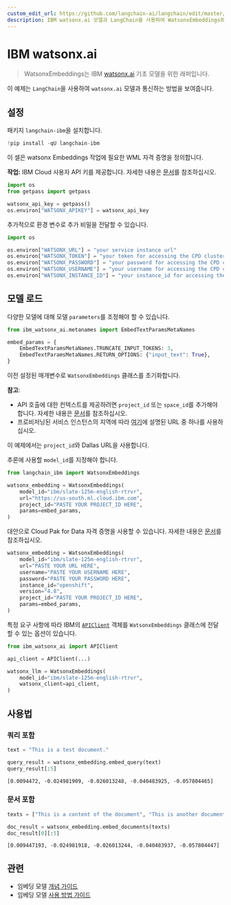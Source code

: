 ```yaml
---
custom_edit_url: https://github.com/langchain-ai/langchain/edit/master/docs/docs/integrations/text_embedding/ibm_watsonx.ipynb
description: IBM watsonx.ai 모델과 LangChain을 사용하여 WatsonxEmbeddings와 통신하는 방법을 설명하는 문서입니다.
---
```


# IBM watsonx.ai

> WatsonxEmbeddings는 IBM [watsonx.ai](https://www.ibm.com/products/watsonx-ai) 기초 모델을 위한 래퍼입니다.

이 예제는 `LangChain`을 사용하여 `watsonx.ai` 모델과 통신하는 방법을 보여줍니다.

## 설정

패키지 `langchain-ibm`을 설치합니다.

```python
!pip install -qU langchain-ibm
```


이 셀은 watsonx Embeddings 작업에 필요한 WML 자격 증명을 정의합니다.

**작업:** IBM Cloud 사용자 API 키를 제공합니다. 자세한 내용은 [문서](https://cloud.ibm.com/docs/account?topic=account-userapikey&interface=ui)를 참조하십시오.

```python
import os
from getpass import getpass

watsonx_api_key = getpass()
os.environ["WATSONX_APIKEY"] = watsonx_api_key
```


추가적으로 환경 변수로 추가 비밀을 전달할 수 있습니다.

```python
import os

os.environ["WATSONX_URL"] = "your service instance url"
os.environ["WATSONX_TOKEN"] = "your token for accessing the CPD cluster"
os.environ["WATSONX_PASSWORD"] = "your password for accessing the CPD cluster"
os.environ["WATSONX_USERNAME"] = "your username for accessing the CPD cluster"
os.environ["WATSONX_INSTANCE_ID"] = "your instance_id for accessing the CPD cluster"
```


## 모델 로드

다양한 모델에 대해 모델 `parameters`를 조정해야 할 수 있습니다.

```python
from ibm_watsonx_ai.metanames import EmbedTextParamsMetaNames

embed_params = {
    EmbedTextParamsMetaNames.TRUNCATE_INPUT_TOKENS: 3,
    EmbedTextParamsMetaNames.RETURN_OPTIONS: {"input_text": True},
}
```


이전 설정된 매개변수로 `WatsonxEmbeddings` 클래스를 초기화합니다.

**참고**:

- API 호출에 대한 컨텍스트를 제공하려면 `project_id` 또는 `space_id`를 추가해야 합니다. 자세한 내용은 [문서](https://www.ibm.com/docs/en/watsonx-as-a-service?topic=projects)를 참조하십시오.
- 프로비저닝된 서비스 인스턴스의 지역에 따라 [여기](https://ibm.github.io/watsonx-ai-python-sdk/setup_cloud.html#authentication)에 설명된 URL 중 하나를 사용하십시오.

이 예제에서는 `project_id`와 Dallas URL을 사용합니다.

추론에 사용할 `model_id`를 지정해야 합니다.

```python
from langchain_ibm import WatsonxEmbeddings

watsonx_embedding = WatsonxEmbeddings(
    model_id="ibm/slate-125m-english-rtrvr",
    url="https://us-south.ml.cloud.ibm.com",
    project_id="PASTE YOUR PROJECT_ID HERE",
    params=embed_params,
)
```


대안으로 Cloud Pak for Data 자격 증명을 사용할 수 있습니다. 자세한 내용은 [문서](https://ibm.github.io/watsonx-ai-python-sdk/setup_cpd.html)를 참조하십시오.

```python
watsonx_embedding = WatsonxEmbeddings(
    model_id="ibm/slate-125m-english-rtrvr",
    url="PASTE YOUR URL HERE",
    username="PASTE YOUR USERNAME HERE",
    password="PASTE YOUR PASSWORD HERE",
    instance_id="openshift",
    version="4.8",
    project_id="PASTE YOUR PROJECT_ID HERE",
    params=embed_params,
)
```


특정 요구 사항에 따라 IBM의 [`APIClient`](https://ibm.github.io/watsonx-ai-python-sdk/base.html#apiclient) 객체를 `WatsonxEmbeddings` 클래스에 전달할 수 있는 옵션이 있습니다.

```python
from ibm_watsonx_ai import APIClient

api_client = APIClient(...)

watsonx_llm = WatsonxEmbeddings(
    model_id="ibm/slate-125m-english-rtrvr",
    watsonx_client=api_client,
)
```


## 사용법

### 쿼리 포함

```python
text = "This is a test document."

query_result = watsonx_embedding.embed_query(text)
query_result[:5]
```


```output
[0.0094472, -0.024981909, -0.026013248, -0.040483925, -0.057804465]
```


### 문서 포함

```python
texts = ["This is a content of the document", "This is another document"]

doc_result = watsonx_embedding.embed_documents(texts)
doc_result[0][:5]
```


```output
[0.009447193, -0.024981918, -0.026013244, -0.040483937, -0.057804447]
```


## 관련

- 임베딩 모델 [개념 가이드](/docs/concepts/#embedding-models)
- 임베딩 모델 [사용 방법 가이드](/docs/how_to/#embedding-models)